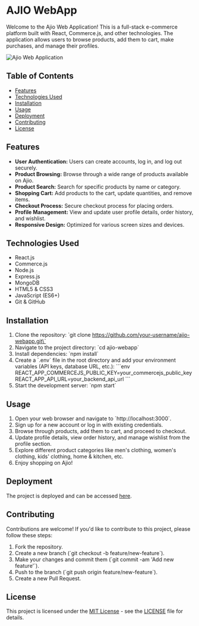 # AJIO WebApp

Welcome to the Ajio Web Application! This is a full-stack e-commerce platform built with React, Commerce.js, and other technologies. The application allows users to browse products, add them to cart, make purchases, and manage their profiles.

![Ajio Web Application](screenshot_placeholder.png)

## Table of Contents

- [Features](#features)
- [Technologies Used](#technologies-used)
- [Installation](#installation)
- [Usage](#usage)
- [Deployment](#deployment)
- [Contributing](#contributing)
- [License](#license)

## Features

- **User Authentication:** Users can create accounts, log in, and log out securely.
- **Product Browsing:** Browse through a wide range of products available on Ajio.
- **Product Search:** Search for specific products by name or category.
- **Shopping Cart:** Add products to the cart, update quantities, and remove items.
- **Checkout Process:** Secure checkout process for placing orders.
- **Profile Management:** View and update user profile details, order history, and wishlist.
- **Responsive Design:** Optimized for various screen sizes and devices.

## Technologies Used

- React.js
- Commerce.js
- Node.js
- Express.js
- MongoDB
- HTML5 & CSS3
- JavaScript (ES6+)
- Git & GitHub

## Installation

1. Clone the repository:
   \`git clone https://github.com/your-username/ajio-webapp.git\`
2. Navigate to the project directory:
   \`cd ajio-webapp\`
3. Install dependencies:
   \`npm install\`
4. Create a \`.env\` file in the root directory and add your environment variables (API keys, database URL, etc.):
   \`\`\`env
   REACT_APP_COMMERCEJS_PUBLIC_KEY=your_commercejs_public_key
   REACT_APP_API_URL=your_backend_api_url
   \`\`\`
5. Start the development server:
   \`npm start\`

## Usage

1. Open your web browser and navigate to \`http://localhost:3000\`.
2. Sign up for a new account or log in with existing credentials.
3. Browse through products, add them to cart, and proceed to checkout.
4. Update profile details, view order history, and manage wishlist from the profile section.
5. Explore different product categories like men's clothing, women's clothing, kids' clothing, home & kitchen, etc.
6. Enjoy shopping on Ajio!

## Deployment

The project is deployed and can be accessed [here](deployment_link_placeholder).

## Contributing

Contributions are welcome! If you'd like to contribute to this project, please follow these steps:

1. Fork the repository.
2. Create a new branch (\`git checkout -b feature/new-feature\`).
3. Make your changes and commit them (\`git commit -am 'Add new feature'\`).
4. Push to the branch (\`git push origin feature/new-feature\`).
5. Create a new Pull Request.

## License

This project is licensed under the [MIT License](https://opensource.org/licenses/MIT) - see the [LICENSE](LICENSE) file for details.

